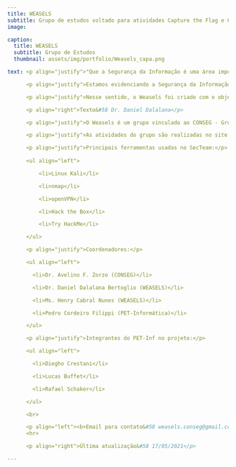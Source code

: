 ```yaml
---
title: WEASELS
subtitle: Grupo de estudos voltado para atividades Capture the Flag e Cibersegurança.
image:

caption: 
  title: WEASELS
  subtitle: Grupo de Estudos
  thumbnail: assets/img/portfolio/Weasels_capa.png

text: <p align="justify">"Que a Segurança da Informação é uma área importante há muito tempo isso nós sabemos. Mais do que isso, ela vem ocupando um espaço importante no cotidiano das pessoas e abrindo oportunidades diversas - seja tratando-se de ataques, defesas, documentação, normativas, estratégias, planos, etc.</p>

      <p align="justify">Estamos evidenciando a Segurança da Informação através da Segurança Ofensiva, permitindo que saibamos e estudemos as práticas utilizadas por atacantes para análise, detecção e exploração de vulnerabilidades. Esse estudo tornou-se ainda mais interessante com a ideia gamificada dos CTFs, expandindo as possibilidades de exploração de vulnerabilidades em ambientes controlados.</p>

      <p align="justify">Nesse sentido, o Weasels foi criado com o objetivo de disseminar as técnicas e práticas da Cibersegurança em um formato de equipe, colocando a importância da área no seu devido lugar - um lugar que respeita os aspectos éticos, que entende o valor da Segurança no nosso cotidiano e que prioriza auxiliar o nosso mundo digital."</p>

      <p align="right">Texto&#58 Dr. Daniel Dalalana</p>

      <p align="justify">O Weasels é um grupo vinculado ao CONSEG - Grupo de confiabilidade e segurança de sistemas - e possui parceria com o PET-Informática. A participação no time é aberto a todos os alunos da PUCRS. Para participar você deve ficar atento às chamadas que são divulgadas nos canais da PUCRS e do PET-Informática.</p>

      <p align="justify">As atividades do grupo são realizadas no site TryHackMe, uma plataforma com o objetivo de promover o aprendizado na área de cibersegurança de forma guiada. A ideia é oferecer salas (rooms) em que os usuários devem cumprir desafios de captura de flags através da invasão à sistemas virtuais já preparados.</p>

      <p align="justify">Principais ferramentas usadas no SecTeam:</p>
      
      <ul align="left">

          <li>Linux Kali</li>

          <li>nmap</li>

          <li>openVPN</li>

          <li>Hack the Box</li>

          <li>Try HackMe</li>

      </ul>

      <p align="justify">Coordenadores:</p>

      <ul align="left">

        <li>Dr. Avelino F. Zorzo (CONSEG)</li>

        <li>Dr. Daniel Dalalana Bertoglio (WEASELS)</li>

        <li>Ms. Henry Cabral Nunes (WEASELS)</li>

        <li>Pedro Cordeiro Filippi (PET-Informática)</li>

      </ul>

      <p align="justify">Integrantes do PET-Inf no projeto:</p>

      <ul align="left">

        <li>Diegho Crestani</li>

        <li>Lucas Buffet</li>

        <li>Rafael Schaker</li>

      </ul>

      <br>

      <p align="left"><b>Email para contato&#58 weasels.conseg@gmail.com</b></p>
      <hr>

      <p align="right">Última atualização&#58 17/05/2021</p>

---
```

